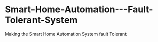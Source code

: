 # Smart-Home-Automation---Fault-Tolerant-System
Making the Smart Home Automation System fault Tolerant

